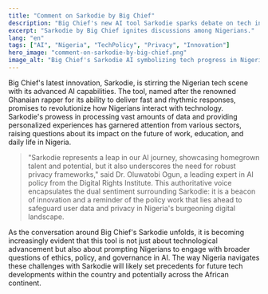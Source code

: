 ```yaml
---
title: "Comment on Sarkodie by Big Chief"
description: "Big Chief's new AI tool Sarkodie sparks debate on tech innovation and privacy concerns in Nigeria."
excerpt: "Sarkodie by Big Chief ignites discussions among Nigerians."
lang: "en"
tags: ["AI", "Nigeria", "TechPolicy", "Privacy", "Innovation"]
hero_image: "comment-on-sarkodie-by-big-chief.png"
image_alt: "Big Chief's Sarkodie AI symbolizing tech progress in Nigeria"
---
```


Big Chief's latest innovation, Sarkodie, is stirring the Nigerian tech scene with its advanced AI capabilities. The tool, named after the renowned Ghanaian rapper for its ability to deliver fast and rhythmic responses, promises to revolutionize how Nigerians interact with technology. Sarkodie's prowess in processing vast amounts of data and providing personalized experiences has garnered attention from various sectors, raising questions about its impact on the future of work, education, and daily life in Nigeria.

> "Sarkodie represents a leap in our AI journey, showcasing homegrown talent and potential, but it also underscores the need for robust privacy frameworks," said Dr. Oluwatobi Ogun, a leading expert in AI policy from the Digital Rights Institute. This authoritative voice encapsulates the dual sentiment surrounding Sarkodie: it is a beacon of innovation and a reminder of the policy work that lies ahead to safeguard user data and privacy in Nigeria's burgeoning digital landscape.

As the conversation around Big Chief's Sarkodie unfolds, it is becoming increasingly evident that this tool is not just about technological advancement but also about prompting Nigerians to engage with broader questions of ethics, policy, and governance in AI. The way Nigeria navigates these challenges with Sarkodie will likely set precedents for future tech developments within the country and potentially across the African continent.